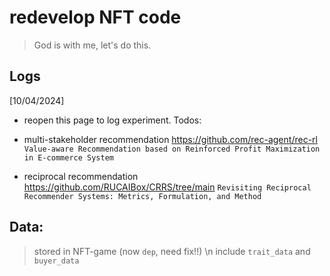 # redevelop NFT code
> God is with me, let's do this.


## Logs 
[10/04/2024]
- reopen this page to log experiment. 
Todos:

- multi-stakeholder recommendation https://github.com/rec-agent/rec-rl `Value-aware Recommendation based on Reinforced Profit Maximization in E-commerce System
`
- reciprocal recommendation https://github.com/RUCAIBox/CRRS/tree/main `Revisiting Reciprocal Recommender Systems: Metrics, Formulation, and Method`


## Data:

> stored in NFT-game (now `dep`, need fix!!) \n
> include `trait_data` and `buyer_data`